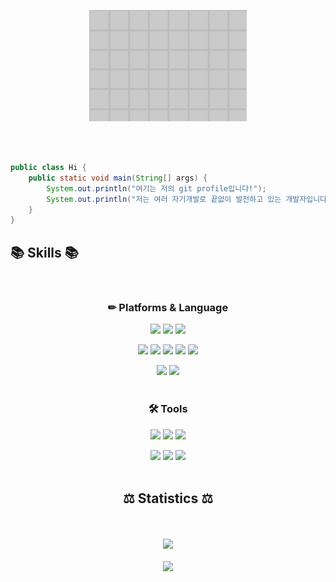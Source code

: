 <p align="center"><a href=""><img width="50%" alt="Hello, I'm KimSeoungJin. I do open source!" src="/assets/develop.gif" /></a></p>

<br />


```java

public class Hi {
    public static void main(String[] args) {
        System.out.println("여기는 저의 git profile입니다!");
        System.out.println("저는 여러 자기개발로 끝없이 발전하고 있는 개발자입니다.");
    }
}

```

## 📚 Skills 📚
<div align="center">
<br>

### ✏ Platforms & Language 

<img src="https://img.shields.io/badge/Java-007396?style=flat&logo=Java&logoColor=white" /> <img src="https://img.shields.io/badge/JSP-FF9E0F?style=flat&logoColor=white" />
<img src="https://img.shields.io/badge/Spring-6DB33F?style=flat&logo=spring&logoColor=white" /> 

<img src="https://img.shields.io/badge/HTML5-E34F26?style=flat&logo=HTML5&logoColor=white" /> <img src="https://img.shields.io/badge/CSS3-1572B6?style=flat&logo=CSS3&logoColor=white" /> <img src="https://img.shields.io/badge/Javascipt-F7DF1E?style=flat&logo=javascript&logoColor=white" /> <img src="https://img.shields.io/badge/jQuery-0769AD?style=flat&logo=jquery&logoColor=white" />
<img src="https://img.shields.io/badge/Bootstrap-7952B3?style=flat&logo=bootstrap&logoColor=white" />

<img src="https://img.shields.io/badge/Oracle-F80000?style=flat&logo=oracle&logoColor=white" /> <img src="https://img.shields.io/badge/MyBatis-000000?style=flat&logoColor=white" />
<br><br>

### 🛠 Tools 
<img src="https://img.shields.io/badge/Eclipse%20IDE-2C2255?style=flat&logo=eclipseide&logoColor=white" /> <img src="https://img.shields.io/badge/Visual%20Studio%20Code-007ACC?style=flat&logo=visualstudiocode&logoColor=white" /> <img src="https://img.shields.io/badge/eGovFrame-1A1F71?style=flat&logoColor=white" /> 

<img src="https://img.shields.io/badge/DBeaver-372213?style=flat&logoColor=white" /> <img src="https://img.shields.io/badge/Apache%20Tomcat-F8DC75?style=flat&logo=apachetomcat&logoColor=white" />
<img src="https://img.shields.io/badge/Github-181717?style=flat&logo=github&logoColor=white" />
<br><br>




## ⚖ Statistics ⚖
<br><br>
<img src="https://github-readme-stats.vercel.app/api/top-langs/?username=aooooooo1&layout=compact"><br><br><img src="https://github-readme-stats.vercel.app/api?username=aooooooo1&show_icons=true">
</div>
